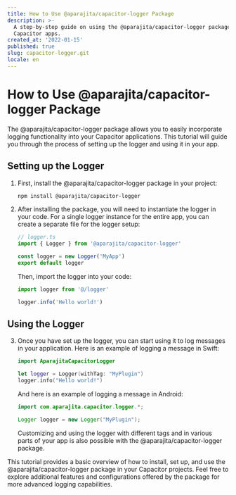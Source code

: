 ```yaml
---
title: How to Use @aparajita/capacitor-logger Package
description: >-
  A step-by-step guide on using the @aparajita/capacitor-logger package in your
  Capacitor apps.
created_at: '2022-01-15'
published: true
slug: capacitor-logger.git
locale: en
---
```


# How to Use @aparajita/capacitor-logger Package 

The @aparajita/capacitor-logger package allows you to easily incorporate logging functionality into your Capacitor applications. This tutorial will guide you through the process of setting up the logger and using it in your app.

## Setting up the Logger

1. First, install the @aparajita/capacitor-logger package in your project:

   ```bash
   npm install @aparajita/capacitor-logger
   ```

2. After installing the package, you will need to instantiate the logger in your code. For a single logger instance for the entire app, you can create a separate file for the logger setup:

   ```typescript
   // logger.ts
   import { Logger } from '@aparajita/capacitor-logger'

   const logger = new Logger('MyApp')
   export default logger
   ```

   Then, import the logger into your code:

   ```typescript
   import logger from '@/logger'

   logger.info('Hello world!')
   ```

## Using the Logger

3. Once you have set up the logger, you can start using it to log messages in your application. Here is an example of logging a message in Swift:

   ```swift
   import AparajitaCapacitorLogger

   let logger = Logger(withTag: "MyPlugin")
   logger.info("Hello world!")
   ```

   And here is an example of logging a message in Android:

   ```java
   import com.aparajita.capacitor.logger.*;

   Logger logger = new Logger("MyPlugin");
   ```

   Customizing and using the logger with different tags and in various parts of your app is also possible with the @aparajita/capacitor-logger package.

This tutorial provides a basic overview of how to install, set up, and use the @aparajita/capacitor-logger package in your Capacitor projects. Feel free to explore additional features and configurations offered by the package for more advanced logging capabilities.
```
